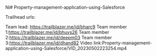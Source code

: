 Ni# Property-management-application-using-Salesforce

Trailhead urls:

Team lead: https://trailblazer.me/id/bharc9
Team member 1:https://trailblazer.me/id/bhuvs26
Team member 2:https://trailblazer.me/id/deepm03
Team member 3:https://trailblazer.me/id/dhand82
Video link:Property-management-application-using-Salesforce/VID_20230502223254.mp4
